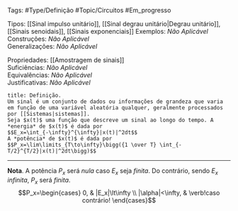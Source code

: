Tags: #Type/Definição #Topic/Circuitos #Em_progresso

Tipos: [[Sinal impulso unitário]], [[Sinal degrau unitário|Degrau unitário]], [[Sinais senoidais]], [[Sinais exponenciais]]
Exemplos: _Não Aplicável_  
Construções: _Não Aplicável_  
Generalizações: _Não Aplicável_

Propriedades: [[Amostragem de sinais]]  
Suficiências: _Não Aplicável_  
Equivalências: _Não Aplicável_  
Justificativas: _Não Aplicável_

```ad-abstract
title: Definição.
Um sinal é um conjunto de dados ou informações de grandeza que varia em função de uma variável aleatória qualquer, geralmente processados por [[Sistemas|sistemas]].
Seja $x(t)$ uma função que descreve um sinal ao longo do tempo. A *energia* de $x(t)$ é dada por
$$E_x=\int_{-\infty}^{\infty}|x(t)|^2dt$$
A *potência* de $x(t)$ é dada por
$$P_x=\lim\limits_{T\to\infty}\bigg({1 \over T} \int_{-T/2}^{T/2}|x(t)|^2dt\bigg)$$
```
---
**Nota**.  A potência $P_x$ será *nula* caso $E_x$ seja *finita*. Do contrário, sendo $E_x$ *infinita*, $P_x$ será *finita*.
$$P_x=\begin{cases} 0,  & |E_x|\lt\infty \\
|\alpha|<\infty, & \verb!caso contrário!
\end{cases}$$

